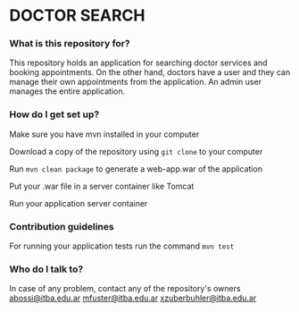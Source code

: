 # DOCTOR SEARCH #


### What is this repository for? ###

This repository holds an application for searching doctor services and booking appointments.
On the other hand, doctors have a user and they can manage their own appointments from the application.
An admin user manages the entire application.

### How do I get set up? ###

Make sure you have mvn installed in your computer

Download a copy of the repository using `git clone` to your computer

Run `mvn clean package` to generate a web-app.war of the application

Put your .war file in a server container like Tomcat

Run your application server container


### Contribution guidelines ###

For running your application tests run the command `mvn test`

### Who do I talk to? ###

In case of any problem, contact any of the repository's owners
abossi@itba.edu.ar
mfuster@itba.edu.ar
xzuberbuhler@itba.edu.ar
